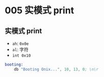# 005 实模式 print


## 实模式 print

* `ah`: `0x0e`
* `al`: 字符
* `int 0x10`

```s
booting:
	db "Booting Onix...", 10, 13, 0; \n\r
```